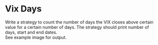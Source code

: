 # Vix Days
Write a strategy to count the number of days the VIX closes above certain value for a certain number of days.  The strategy should print number of days, start and end dates.  
See example image for output.